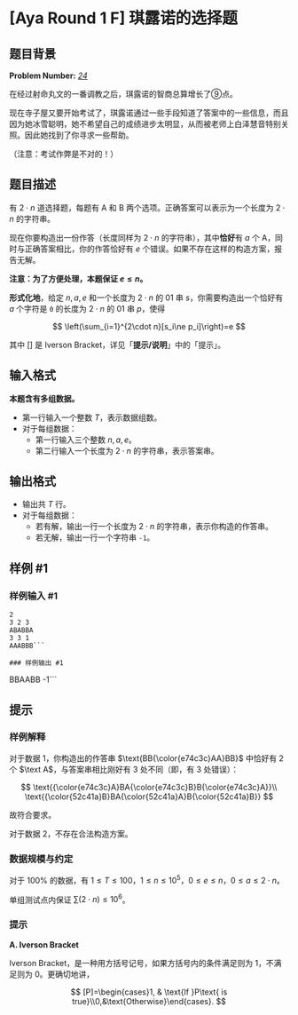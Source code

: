 # [Aya Round 1 F] 琪露诺的选择题

## 题目背景

**Problem Number:** [$\textit{24}$](https://www.luogu.com.cn/training/1392)

在经过射命丸文的一番调教之后，琪露诺的智商总算增长了⑨点。

现在寺子屋又要开始考试了，琪露诺通过一些手段知道了答案中的一些信息，而且因为她冰雪聪明，她不希望自己的成绩进步太明显，从而被老师上白泽慧音特别关照。因此她找到了你寻求一些帮助。

（注意：考试作弊是不对的！）

## 题目描述

有 $2\cdot n$ 道选择题，每题有 $\text{A}$ 和 $\text{B}$ 两个选项。正确答案可以表示为一个长度为 $2\cdot n$ 的字符串。

现在你要构造出一份作答（长度同样为 $2\cdot n$ 的字符串），其中**恰好**有 $a$ 个 $\text{A}$，同时与正确答案相比，你的作答恰好有 $e$ 个错误。如果不存在这样的构造方案，报告无解。

**注意：为了方便处理，本题保证 $e\le n$。**

**形式化地**，给定 $n,a,e$ 和一个长度为 $2\cdot n$ 的 01 串 $s$，你需要构造出一个恰好有 $a$ 个字符是 $\texttt 0$ 的长度为 $2\cdot n$ 的 01 串 $p$，使得

$$
\left(\sum_{i=1}^{2\cdot n}[s_i\ne p_i]\right)=e
$$

其中 $[]$ 是 Iverson Bracket，详见「**提示/说明**」中的「提示」。

## 输入格式

**本题含有多组数据。**

- 第一行输入一个整数 $T$，表示数据组数。
- 对于每组数据：
  - 第一行输入三个整数 $n,a,e$。
  - 第二行输入一个长度为 $2\cdot n$ 的字符串，表示答案串。

## 输出格式

- 输出共 $T$ 行。
- 对于每组数据：
  - 若有解，输出一行一个长度为 $2\cdot n$ 的字符串，表示你构造的作答串。
  - 若无解，输出一行一个字符串 $\texttt{-1}$。

## 样例 #1

### 样例输入 #1
```
2
3 2 3
ABABBA
3 3 1
AAABBB```

### 样例输出 #1

```
BBAABB
-1```

## 提示

### 样例解释

对于数据 $1$，你构造出的作答串 $\text{BB{\color{e74c3c}AA}BB}$ 中恰好有 $2$ 个 $\text A$，与答案串相比刚好有 $3$ 处不同（即，有 $3$ 处错误）：

$$
\text{{\color{e74c3c}A}BA{\color{e74c3c}B}B{\color{e74c3c}A}}\\
\text{{\color{52c41a}B}BA{\color{52c41a}A}B{\color{52c41a}B}}
$$

故符合要求。

对于数据 $2$，不存在合法构造方案。

### 数据规模与约定

对于 $100\%$ 的数据，有 $1\le T\le 100$，$1\le n\le 10^5$，$0\le e\le n$，$0\le a\le 2\cdot n$。

单组测试点内保证 $\sum(2\cdot n)\le 10^6$。

### 提示

$\textbf{A. Iverson Bracket}$

Iverson Bracket，是一种用方括号记号，如果方括号内的条件满足则为 $1$，不满足则为 $0$。更确切地讲，

$$
[P]=\begin{cases}1, & \text{If }P\text{ is true}\\0,&\text{Otherwise}\end{cases}.
$$
